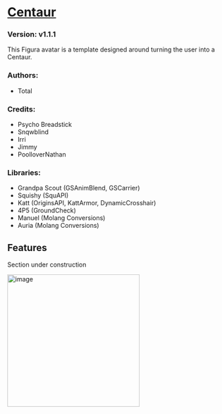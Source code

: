 # [Centaur](https://github.com/TotalTakeover/FiguraCentaurAvatar)
### Version: v1.1.1
This Figura avatar is a template designed around turning the user into a Centaur.

### Authors:
- Total

### Credits:
- Psycho Breadstick
- Snqwblind
- Irri
- Jimmy
- PoolloverNathan

### Libraries:
- Grandpa Scout (GSAnimBlend, GSCarrier)
- Squishy (SquAPI)
- Katt (OriginsAPI, KattArmor, DynamicCrosshair)
- 4P5 (GroundCheck)
- Manuel (Molang Conversions)
- Auria (Molang Conversions)

## Features
Section under construction

[<img src="https://img.youtube.com/vi/goLhnKmLVNo/maxresdefault.jpg" alt="image" width="300" height="auto">](https://youtu.be/goLhnKmLVNo)
